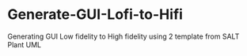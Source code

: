# Generate-GUI-Lofi-to-Hifi
Generating GUI Low fidelity to High fidelity using 2 template from SALT Plant UML
